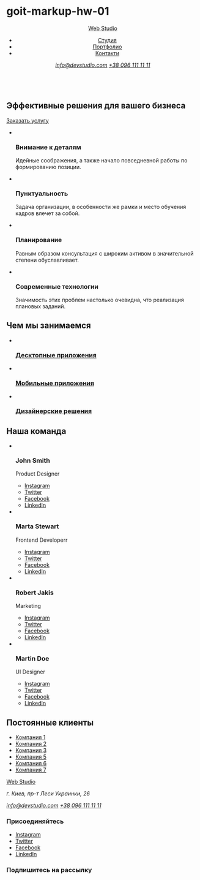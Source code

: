 # goit-markup-hw-01
<!DOCTYPE html>
<html lang="en">
<head>
    <meta charset="UTF-8">
    <meta name="viewport" content="width=device-width, initial-scale=1.0">
    <title>Document</title>
</head>
<body>
    <header>
        <nav>
            <a href="/">Web Studio</a>
            <ul>
                <li><a href="">Студия</a></li>
                <li><a href="">Портфолио</a></li>
                <li><a href="">Контакти</a></li>
            </ul>
        </nav>
        <address>
            <a href="mailto:info@devstudio.com">info@devstudio.com</a>
            <a href="tel:+38096111111">+38 096 111 11 11</a>
        </address>
    </header>
    <main>
        <section>
            <img src="./images" alt="">
            <h1>Эффективные решения для вашего бизнеса</h1>
            <a href="">Заказать услугу</a>
        </section>
        <section>
            <ul>
                <li>
                    <img src="./images" alt="">
                    <h3>Внимание к деталям</h3>
                     <p>Идейные соображения, а также начало повседневной работы по формированию позиции.</p>
                </li>
                <li>
                    <img src="./images" alt="">
                    <h3>Пунктуальность</h3>
                    <p>Задача организации, в особенности же рамки и место обучения кадров влечет за собой.</p>
                </li>
                <li>
                    <img src="./images" alt="">
                    <h3>Планирование</h3>
                    <p>Равным образом консультация с широким активом в значительной степени обуславливает.</p>
                </li>
                <li>
                    <img src="./images" alt="">
                    <h3>Современные технологии</h3>
                    <p>Значимость этих проблем настолько очевидна, что реализация плановых заданий.</p>
                </li>
            </ul>
        </section>
        <section>
            <h2>Чем мы занимаемся</h2>
            <ul>
                <li>
                    <img src="./images" alt="">
                    <h3><a href="">Десктопные приложения</a></h3> 
                </li>
                 <li>
                    <img src="./images" alt="">
                    <h3><a href="">Мобильные приложения</a></h3> 
                </li>
                <li>
                    <img src="./images" alt="">
                    <h3><a href="">Дизайнерские решения</a></h3> 
                </li>
            </ul>
        </section>
        <section>
            <h2>Наша команда</h2>
                <ul>
                    <li>
                        <img src="./images" alt="">
                        <h3>John Smith</h3>
                        <p>Product Designer</p>
                        <ul>
                            <li><a href="">Instagram</a></li>
                            <li><a href="">Twitter</a></li>
                            <li><a href="">Facebook</a></li>
                            <li><a href="">LinkedIn</a></li> 
                        </ul>
                    </li>
                    <li>
                        <img src="./images" alt="">
                        <h3>Marta Stewart</h3>
                        <p>Frontend Developerr</p>
                        <ul>
                            <li><a href="">Instagram</a></li>
                            <li><a href="">Twitter</a></li>
                            <li><a href="">Facebook</a></li>
                            <li><a href="">LinkedIn</a></li> 
                        </ul>
                    </li>
                    <li>
                        <img src="./images" alt="">
                        <h3>Robert Jakis</h3>
                        <p>Marketing</p>
                        <ul>
                            <li><a href="">Instagram</a></li>
                            <li><a href="">Twitter</a></li>
                            <li><a href="">Facebook</a></li>
                            <li><a href="">LinkedIn</a></li> 
                        </ul>
                    </li>
                    <li>
                        <img src="./images" alt="">
                        <h3>Martin Doe</h3>
                        <p>UI Designer</p>
                        <ul>
                            <li><a href="">Instagram</a></li>
                            <li><a href="">Twitter</a></li>
                            <li><a href="">Facebook</a></li>
                            <li><a href="">LinkedIn</a></li> 
                        </ul>
                    </li>
                </ul>
        </section>
        <section>
            <h2>Постоянные клиенты</h2>
                <ul>
                  <li><a href="aaa"><img src="./images" alt="">Компания 1</a></li>
                  <li><a href="aaa"><img src="./images" alt="">Компания 2</a></li>
                  <li><a href="aaa"><img src="./images" alt="">Компания 3</a></li>
                  <li><a href="aaa"><img src="./images" alt="">Компания 5</a></li>
                  <li><a href="aaa"><img src="./images" alt="">Компания 6</a></li>
                  <li><a href="aaa"><img src="./images" alt="">Компания 7</a></li>
                </ul>
        </section>
    </main>
    <footer>
        <a href="">Web Studio</a>
        <address>
            <p>г. Киев, пр-т Леси Украинки, 26</p>
            <a href="mailto:info@devstudio.com">info@devstudio.com</a>
            <a href="tel:+38096111111">+38 096 111 11 11</a>
        </address>
        <h3>Присоединяйтесь</h3>
        <ul>
            <li><a href="">Instagram</a></li>
            <li><a href="">Twitter</a></li>
            <li><a href="">Facebook</a></li>
            <li><a href="">LinkedIn</a></li> 
        </ul>
        <h3>Подпишитесь на рассылку</h3> 
    </footer>
</body>
</html>
